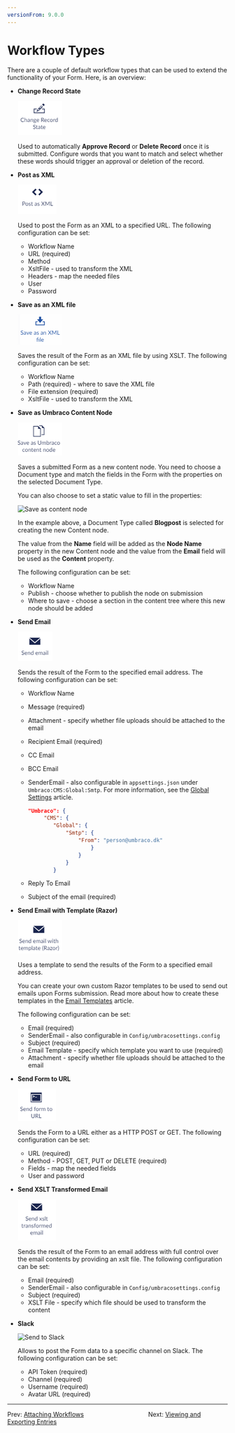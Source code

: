 ```yaml
---
versionFrom: 9.0.0
---
```


# Workflow Types

There are a couple of default workflow types that can be used to extend the functionality of your Form. Here, is an overview:

- **Change Record State**  

    ![Change Record state](images/change-record-state.png)

    Used to automatically **Approve Record** or **Delete Record** once it is submitted. Configure words that you want to match and select whether these words should trigger an approval or deletion of the record.

- **Post as XML**

    ![Post as XML](images/post-as-xml.png)

    Used to post the Form as an XML to a specified URL. The following configuration can be set:

  - Workflow Name
  - URL (required)
  - Method
  - XsltFile - used to transform the XML
  - Headers - map the needed files
  - User
  - Password

- **Save as an XML file**

    ![Save as XML](images/save-as-an-xml-file.png)

    Saves the result of the Form as an XML file by using XSLT. The following configuration can be set:

  - Workflow Name
  - Path (required) - where to save the XML file
  - File extension (required)
  - XsltFile - used to transform the XML

- **Save as Umbraco Content Node**

    ![Save as content node](images/save-as-content-node.png)

    Saves a submitted Form as a new content node. You need to choose a Document type and match the fields in the Form with the properties on the selected Document Type.

    You can also choose to set a static value to fill in the properties:

    ![Save as content node](images/create-new-node.png)

    In the example above, a Document Type called **Blogpost** is selected for creating the new Content node.

    The value from the **Name** field will be added as the **Node Name** property in the new Content node and the value from the **Email** field will be used as the **Content** property.

    The following configuration can be set:

  - Workflow Name
  - Publish - choose whether to publish the node on submission
  - Where to save - choose a section in the content tree where this new node should be added

- **Send Email**

    ![Send email](images/send-email.png)

    Sends the result of the Form to the specified email address. The following configuration can be set:

  - Workflow Name
  - Message (required)
  - Attachment - specify whether file uploads should be attached to the email
  - Recipient Email (required)
  - CC Email
  - BCC Email
  - SenderEmail - also configurable in `appsettings.json` under `Umbraco:CMS:Global:Smtp`. For more information, see the [Global Settings](~/Reference/V9-Config/GlobalSettings/index.md) article.

    ```json
    "Umbraco": {
         "CMS": {
            "Global": {
                "Smtp": {
                    "From": "person@umbraco.dk"
                        }
                    }
                }
            }
    ```

  - Reply To Email
  - Subject of the email (required)

- **Send Email with Template (Razor)**

    ![Send email with template](images/send-email-razor.png)

    Uses a template to send the results of the Form to a specified email address.

    You can create your own custom Razor templates to be used to send out emails upon Forms submission. Read more about how to create these templates in the [Email Templates](../../../Developer/Email-Templates) article.

    The following configuration can be set:

  - Email (required)
  - SenderEmail - also configurable in `Config/umbracosettings.config`
  - Subject (required)
  - Email Template - specify which template you want to use (required)
  - Attachment - specify whether file uploads should be attached to the email

- **Send Form to URL**

    ![Send to URL](images/send-to-URL.png)

    Sends the Form to a URL either as a HTTP POST or GET. The following configuration can be set:

  - URL (required)
  - Method - POST, GET, PUT or DELETE (required)
  - Fields - map the needed fields
  - User and password

- **Send XSLT Transformed Email**

    ![Send XSLT Email](images/xslt-email.png)

    Sends the result of the Form to an email address with full control over the email contents by providing an xslt file. The following configuration can be set:

  - Email (required)
  - SenderEmail - also configurable in `Config/umbracosettings.config`
  - Subject (required)
  - XSLT File - specify which file should be used to transform the content

- **Slack**

    ![Send to Slack](images/email-slack.png)

    Allows to post the Form data to a specific channel on Slack. The following configuration can be set:

  - API Token (required)
  - Channel (required)
  - Username (required)
  - Avatar URL (required)

---

Prev: [Attaching Workflows](../index.md) &emsp; &emsp; &emsp; &emsp; &emsp; &emsp; &emsp; &emsp; Next: [Viewing and Exporting Entries](../../Viewing-and-Exporting-Entries/index.md)

